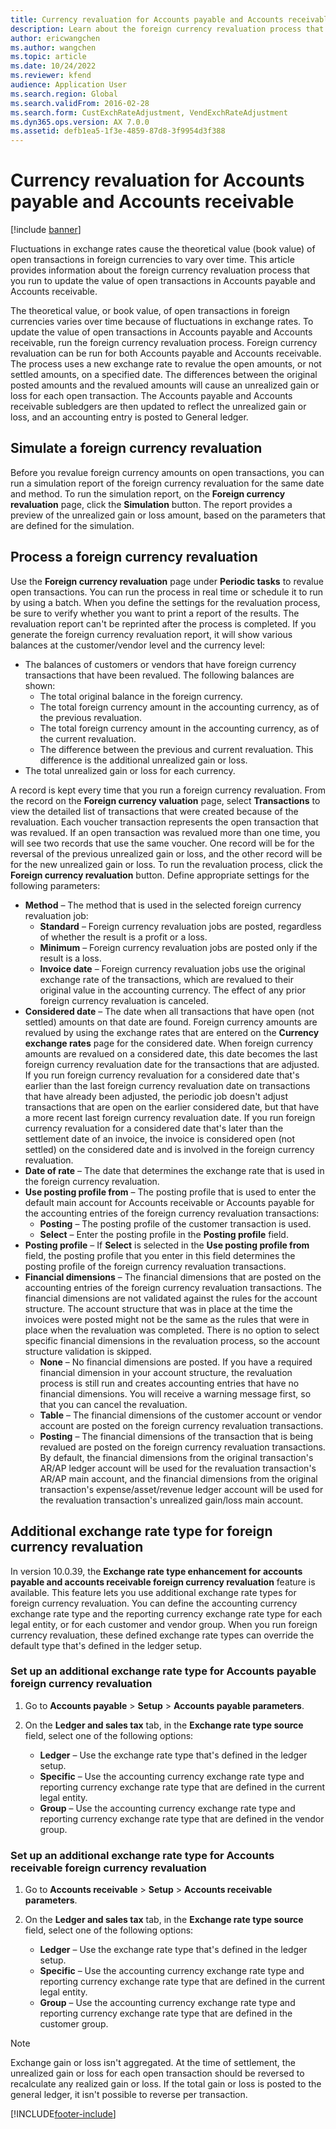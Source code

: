 ```yaml
---
title: Currency revaluation for Accounts payable and Accounts receivable
description: Learn about the foreign currency revaluation process that you run to update the value of open transactions in Accounts payable and Accounts receivable.
author: ericwangchen
ms.author: wangchen
ms.topic: article
ms.date: 10/24/2022
ms.reviewer: kfend
audience: Application User
ms.search.region: Global
ms.search.validFrom: 2016-02-28
ms.search.form: CustExchRateAdjustment, VendExchRateAdjustment
ms.dyn365.ops.version: AX 7.0.0
ms.assetid: defb1ea5-1f3e-4859-87d8-3f9954d3f388
---
```


# Currency revaluation for Accounts payable and Accounts receivable

[!include [banner](../includes/banner.md)]

Fluctuations in exchange rates cause the theoretical value (book value) of open transactions in foreign currencies to vary over time. This article provides information about the foreign currency revaluation process that you run to update the value of open transactions in Accounts payable and Accounts receivable. 

The theoretical value, or book value, of open transactions in foreign currencies varies over time because of fluctuations in exchange rates. To update the value of open transactions in Accounts payable and Accounts receivable, run the foreign currency revaluation process. Foreign currency revaluation can be run for both Accounts payable and Accounts receivable. The process uses a new exchange rate to revalue the open amounts, or not settled amounts, on a specified date. The differences between the original posted amounts and the revalued amounts will cause an unrealized gain or loss for each open transaction. The Accounts payable and Accounts receivable subledgers are then updated to reflect the unrealized gain or loss, and an accounting entry is posted to General ledger.

## Simulate a foreign currency revaluation
Before you revalue foreign currency amounts on open transactions, you can run a simulation report of the foreign currency revaluation for the same date and method. To run the simulation report, on the **Foreign currency revaluation** page, click the **Simulation** button. The report provides a preview of the unrealized gain or loss amount, based on the parameters that are defined for the simulation.

## Process a foreign currency revaluation
Use the **Foreign currency revaluation** page under **Periodic tasks** to revalue open transactions. You can run the process in real time or schedule it to run by using a batch. When you define the settings for the revaluation process, be sure to verify whether you want to print a report of the results. The revaluation report can't be reprinted after the process is completed. If you generate the foreign currency revaluation report, it will show various balances at the customer/vendor level and the currency level:

-   The balances of customers or vendors that have foreign currency transactions that have been revalued. The following balances are shown:
    -   The total original balance in the foreign currency.
    -   The total foreign currency amount in the accounting currency, as of the previous revaluation.
    -   The total foreign currency amount in the accounting currency, as of the current revaluation.
    -   The difference between the previous and current revaluation. This difference is the additional unrealized gain or loss.
-   The total unrealized gain or loss for each currency.

A record is kept every time that you run a foreign currency revaluation. From the record on the **Foreign currency valuation** page, select **Transactions** to view the detailed list of transactions that were created because of the revaluation. Each voucher transaction represents the open transaction that was revalued. If an open transaction was revalued more than one time, you will see two records that use the same voucher. One record will be for the reversal of the previous unrealized gain or loss, and the other record will be for the new unrealized gain or loss. To run the revaluation process, click the **Foreign currency revaluation** button. Define appropriate settings for the following parameters:

-   **Method** – The method that is used in the selected foreign currency revaluation job:
    -   **Standard** – Foreign currency revaluation jobs are posted, regardless of whether the result is a profit or a loss.
    -   **Minimum** – Foreign currency revaluation jobs are posted only if the result is a loss.
    -   **Invoice date** – Foreign currency revaluation jobs use the original exchange rate of the transactions, which are revalued to their original value in the accounting currency. The effect of any prior foreign currency revaluation is canceled.
-   **Considered date** – The date when all transactions that have open (not settled) amounts on that date are found. Foreign currency amounts are revalued by using the exchange rates that are entered on the **Currency exchange rates** page for the considered date. When foreign currency amounts are revalued on a considered date, this date becomes the last foreign currency revaluation date for the transactions that are adjusted. If you run foreign currency revaluation for a considered date that's earlier than the last foreign currency revaluation date on transactions that have already been adjusted, the periodic job doesn't adjust transactions that are open on the earlier considered date, but that have a more recent last foreign currency revaluation date. If you run foreign currency revaluation for a considered date that's later than the settlement date of an invoice, the invoice is considered open (not settled) on the considered date and is involved in the foreign currency revaluation.
-   **Date of rate** – The date that determines the exchange rate that is used in the foreign currency revaluation.
-   **Use posting profile from** – The posting profile that is used to enter the default main account for Accounts receivable or Accounts payable for the accounting entries of the  foreign currency revaluation transactions:
    -   **Posting** – The posting profile of the customer transaction is used.
    -   **Select** – Enter the posting profile in the **Posting profile** field.
-   **Posting profile** – If **Select** is selected in the **Use posting profile from** field, the posting profile that you enter in this field determines the posting profile of the foreign currency revaluation transactions.
-   **Financial dimensions** – The financial dimensions that are posted on the accounting entries of the foreign currency revaluation transactions. The financial dimensions are not validated against the rules for the account structure. The account structure that was in place at the time the invoices were posted might not be the same as the rules that were in place when the revaluation was completed. There is no option to select specific financial dimensions in the revaluation process, so the account structure validation is skipped.  
    -   **None** – No financial dimensions are posted. If you have a required financial dimension in your account structure, the revaluation process is still run and creates accounting entries that have no financial dimensions. You will receive a warning message first, so that you can cancel the revaluation.
    -   **Table** – The financial dimensions of the customer account or vendor account are posted on the foreign currency revaluation transactions.
    -   **Posting** – The financial dimensions of the transaction that is being revalued are posted on the foreign currency revaluation transactions. By default, the financial dimensions from the original transaction's AR/AP ledger account will be used for the revaluation transaction's AR/AP main account, and the financial dimensions from the original transaction's expense/asset/revenue ledger account will be used for the revaluation transaction's unrealized gain/loss main account.

## Additional exchange rate type for foreign currency revaluation

In version 10.0.39, the **Exchange rate type enhancement for accounts payable and accounts receivable foreign currency revaluation** feature is available. This feature lets you use additional exchange rate types for foreign currency revaluation. You can define the accounting currency exchange rate type and the reporting currency exchange rate type for each legal entity, or for each customer and vendor group. When you run foreign currency revaluation, these defined exchange rate types can override the default type that's defined in the ledger setup.

### Set up an additional exchange rate type for Accounts payable foreign currency revaluation

1. Go to **Accounts payable** \> **Setup** \> **Accounts payable parameters**.
2. On the **Ledger and sales tax** tab, in the **Exchange rate type source** field, select one of the following options:

    - **Ledger** – Use the exchange rate type that's defined in the ledger setup.
    - **Specific** – Use the accounting currency exchange rate type and reporting currency exchange rate type that are defined in the current legal entity.
    - **Group** – Use the accounting currency exchange rate type and reporting currency exchange rate type that are defined in the vendor group.

### Set up an additional exchange rate type for Accounts receivable foreign currency revaluation

1. Go to **Accounts receivable** \> **Setup** \> **Accounts receivable parameters**.
2. On the **Ledger and sales tax** tab, in the **Exchange rate type source** field, select one of the following options:

    - **Ledger** – Use the exchange rate type that's defined in the ledger setup.
    - **Specific** – Use the accounting currency exchange rate type and reporting currency exchange rate type that are defined in the current legal entity.
    - **Group** – Use the accounting currency exchange rate type and reporting currency exchange rate type that are defined in the customer group.

> [!NOTE]
> Exchange gain or loss isn't aggregated. At the time of settlement, the unrealized gain or loss for each open transaction should be reversed to recalculate any realized gain or loss. If the total gain or loss is posted to the general ledger, it isn't possible to reverse per transaction.

[!INCLUDE[footer-include](../../includes/footer-banner.md)]
